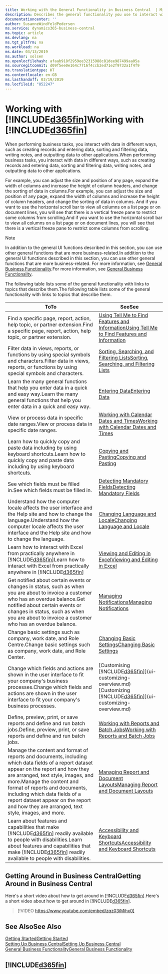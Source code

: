 ```yaml
---
title: Working with the General Functionality in Business Central  | Microsoft Docs
description: Describes the general functionality you use to interact with data in Business Central, such as entering values, sorting data, and changing views.
documentationcenter: ''
author: SusanneWindfeldPedersen
ms.service: dynamics365-business-central
ms.topic: article
ms.devlang: na
ms.tgt_pltfrm: na
ms.workload: na
ms.date: 03/13/2019
ms.author: solsen
ms.openlocfilehash: afaab918f2959ee32315988c81dee987499aa05a
ms.sourcegitcommit: d09f5ee0e164c7716f4ccb2ed71e2f9732a1f4f9
ms.translationtype: HT
ms.contentlocale: en-GB
ms.lasthandoff: 03/19/2019
ms.locfileid: "852247"
---
```

# <a name="working-with-included365finincludesd365finmdmd"></a><span data-ttu-id="d6abf-103">Working with [!INCLUDE[d365fin](includes/d365fin_md.md)]</span><span class="sxs-lookup"><span data-stu-id="d6abf-103">Working with [!INCLUDE[d365fin](includes/d365fin_md.md)]</span></span>
<span data-ttu-id="d6abf-104">When performing business tasks, you interact with data in different ways, such as creating records and entering data, sorting and filtering data, writing notes, and outputting data to other applications.</span><span class="sxs-lookup"><span data-stu-id="d6abf-104">When performing business tasks, you interact with data in different ways, such as creating records and entering data, sorting and filtering data, writing notes, and outputting data to other applications.</span></span>

<span data-ttu-id="d6abf-105">For example, you can adjust the size and position of any page, expand the width of columns and increase the height of column headers, and change the sorting of data in columns.</span><span class="sxs-lookup"><span data-stu-id="d6abf-105">For example, you can adjust the size and position of any page, expand the width of columns and increase the height of column headers, and change the sorting of data in columns.</span></span> <span data-ttu-id="d6abf-106">And if you want to use the horizontal scroll bar to view all columns on a list page or on document lines, you will see that there is a vertical freeze pane to restrict some columns from scrolling.</span><span class="sxs-lookup"><span data-stu-id="d6abf-106">And if you want to use the horizontal scroll bar to view all columns on a list page or on document lines, you will see that there is a vertical freeze pane to restrict some columns from scrolling.</span></span>

> [!NOTE]
> <span data-ttu-id="d6abf-107">In addition to the general UI functions described in this section, you can use other general functions that are more business-related.</span><span class="sxs-lookup"><span data-stu-id="d6abf-107">In addition to the general UI functions described in this section, you can use other general functions that are more business-related.</span></span> <span data-ttu-id="d6abf-108">For more information, see [General Business Functionality](ui-across-business-areas.md).</span><span class="sxs-lookup"><span data-stu-id="d6abf-108">For more information, see [General Business Functionality](ui-across-business-areas.md).</span></span>

<span data-ttu-id="d6abf-109">The following table lists some of the general functionality with links to topics that describe them.</span><span class="sxs-lookup"><span data-stu-id="d6abf-109">The following table lists some of the general functionality with links to topics that describe them.</span></span>

| <span data-ttu-id="d6abf-110">To</span><span class="sxs-lookup"><span data-stu-id="d6abf-110">To</span></span> | <span data-ttu-id="d6abf-111">See</span><span class="sxs-lookup"><span data-stu-id="d6abf-111">See</span></span> |
| --- | --- |
| <span data-ttu-id="d6abf-112">Find a specific page, report, action, help topic, or partner extension.</span><span class="sxs-lookup"><span data-stu-id="d6abf-112">Find a specific page, report, action, help topic, or partner extension.</span></span> |[<span data-ttu-id="d6abf-113">Using Tell Me to Find Features and Information</span><span class="sxs-lookup"><span data-stu-id="d6abf-113">Using Tell Me to Find Features and Information</span></span>](ui-search.md) |
| <span data-ttu-id="d6abf-114">Filter data in views, reports, or functions by using special symbols and characters.</span><span class="sxs-lookup"><span data-stu-id="d6abf-114">Filter data in views, reports, or functions by using special symbols and characters.</span></span> |[<span data-ttu-id="d6abf-115">Sorting, Searching, and Filtering Lists</span><span class="sxs-lookup"><span data-stu-id="d6abf-115">Sorting, Searching, and Filtering Lists</span></span>](ui-enter-criteria-filters.md) |
|<span data-ttu-id="d6abf-116">Learn the many general functions that help you enter data in a quick and easy way.</span><span class="sxs-lookup"><span data-stu-id="d6abf-116">Learn the many general functions that help you enter data in a quick and easy way.</span></span>|[<span data-ttu-id="d6abf-117">Entering Data</span><span class="sxs-lookup"><span data-stu-id="d6abf-117">Entering Data</span></span>](ui-enter-data.md)|
| <span data-ttu-id="d6abf-118">View or process data in specific date ranges.</span><span class="sxs-lookup"><span data-stu-id="d6abf-118">View or process data in specific date ranges.</span></span> |[<span data-ttu-id="d6abf-119">Working with Calendar Dates and Times</span><span class="sxs-lookup"><span data-stu-id="d6abf-119">Working with Calendar Dates and Times</span></span>](ui-enter-date-ranges.md) |
|<span data-ttu-id="d6abf-120">Learn how to quickly copy and paste data including by using keyboard shortcuts.</span><span class="sxs-lookup"><span data-stu-id="d6abf-120">Learn how to quickly copy and paste data including by using keyboard shortcuts.</span></span>|[<span data-ttu-id="d6abf-121">Copying and Pasting</span><span class="sxs-lookup"><span data-stu-id="d6abf-121">Copying and Pasting</span></span>](ui-copy-paste.md)|
| <span data-ttu-id="d6abf-122">See which fields must be filled in.</span><span class="sxs-lookup"><span data-stu-id="d6abf-122">See which fields must be filled in.</span></span> |[<span data-ttu-id="d6abf-123">Detecting Mandatory Fields</span><span class="sxs-lookup"><span data-stu-id="d6abf-123">Detecting Mandatory Fields</span></span>](ui-mandatory-fields.md) |
|<span data-ttu-id="d6abf-124">Understand how the computer locale affects the user interface and the Help site and how to change the language.</span><span class="sxs-lookup"><span data-stu-id="d6abf-124">Understand how the computer locale affects the user interface and the Help site and how to change the language.</span></span>|[<span data-ttu-id="d6abf-125">Changing Language and Locale</span><span class="sxs-lookup"><span data-stu-id="d6abf-125">Changing Language and Locale</span></span>](about-locale-language.md)|
|<span data-ttu-id="d6abf-126">Learn how to interact with Excel from practically anywhere in [!INCLUDE[d365fin](includes/d365fin_md.md)]</span><span class="sxs-lookup"><span data-stu-id="d6abf-126">Learn how to interact with Excel from practically anywhere in [!INCLUDE[d365fin](includes/d365fin_md.md)]</span></span>|[<span data-ttu-id="d6abf-127">Viewing and Editing in Excel</span><span class="sxs-lookup"><span data-stu-id="d6abf-127">Viewing and Editing in Excel</span></span>](across-work-with-excel.md)|
|<span data-ttu-id="d6abf-128">Get notified about certain events or changes in status, such as when you are about to invoice a customer who has an overdue balance.</span><span class="sxs-lookup"><span data-stu-id="d6abf-128">Get notified about certain events or changes in status, such as when you are about to invoice a customer who has an overdue balance.</span></span>|[<span data-ttu-id="d6abf-129">Managing Notifications</span><span class="sxs-lookup"><span data-stu-id="d6abf-129">Managing Notifications</span></span>](ui-smart-notifications.md)|
| <span data-ttu-id="d6abf-130">Change basic settings such as company, work date, and Role Centre.</span><span class="sxs-lookup"><span data-stu-id="d6abf-130">Change basic settings such as company, work date, and Role Center.</span></span> |[<span data-ttu-id="d6abf-131">Changing Basic Settings</span><span class="sxs-lookup"><span data-stu-id="d6abf-131">Changing Basic Settings</span></span>](ui-change-basic-settings.md) |
| <span data-ttu-id="d6abf-132">Change which fields and actions are shown in the user interface to fit your company's business processes.</span><span class="sxs-lookup"><span data-stu-id="d6abf-132">Change which fields and actions are shown in the user interface to fit your company's business processes.</span></span> |<span data-ttu-id="d6abf-133">[Customising [!INCLUDE[d365fin](includes/d365fin_md.md)]](ui-customizing-overview.md)</span><span class="sxs-lookup"><span data-stu-id="d6abf-133">[Customizing [!INCLUDE[d365fin](includes/d365fin_md.md)]](ui-customizing-overview.md)</span></span> |
|<span data-ttu-id="d6abf-134">Define, preview, print, or save reports and define and run batch jobs.</span><span class="sxs-lookup"><span data-stu-id="d6abf-134">Define, preview, print, or save reports and define and run batch jobs.</span></span>|[<span data-ttu-id="d6abf-135">Working with Reports and Batch Jobs</span><span class="sxs-lookup"><span data-stu-id="d6abf-135">Working with Reports and Batch Jobs</span></span>](ui-work-report.md)|
| <span data-ttu-id="d6abf-136">Manage the content and format of reports and documents, including which data fields of a report dataset appear on the report and how they are arranged, text style, images, and more.</span><span class="sxs-lookup"><span data-stu-id="d6abf-136">Manage the content and format of reports and documents, including which data fields of a report dataset appear on the report and how they are arranged, text style, images, and more.</span></span>|[<span data-ttu-id="d6abf-137">Managing Report and Document Layouts</span><span class="sxs-lookup"><span data-stu-id="d6abf-137">Managing Report and Document Layouts</span></span>](ui-manage-report-layouts.md) |
|<span data-ttu-id="d6abf-138">Learn about features and capabilities that make [!INCLUDE[d365fin](includes/d365fin_md.md)] readily available to people with disabilities.</span><span class="sxs-lookup"><span data-stu-id="d6abf-138">Learn about features and capabilities that make [!INCLUDE[d365fin](includes/d365fin_md.md)] readily available to people with disabilities.</span></span>|[<span data-ttu-id="d6abf-139">Accessibility and Keyboard Shortcuts</span><span class="sxs-lookup"><span data-stu-id="d6abf-139">Accessibility and Keyboard Shortcuts</span></span>](ui-accessibility.md)|

## <a name="getting-around-in-business-central"></a><span data-ttu-id="d6abf-140">Getting Around in Business Central</span><span class="sxs-lookup"><span data-stu-id="d6abf-140">Getting Around in Business Central</span></span>
<span data-ttu-id="d6abf-141">Here's a short video about how to get around in [!INCLUDE[d365fin](includes/d365fin_md.md)].</span><span class="sxs-lookup"><span data-stu-id="d6abf-141">Here's a short video about how to get around in [!INCLUDE[d365fin](includes/d365fin_md.md)].</span></span>

> [!VIDEO https://www.youtube.com/embed/zqz03iMihx0]

## <a name="see-also"></a><span data-ttu-id="d6abf-142">See Also</span><span class="sxs-lookup"><span data-stu-id="d6abf-142">See Also</span></span>
[<span data-ttu-id="d6abf-143">Getting Started</span><span class="sxs-lookup"><span data-stu-id="d6abf-143">Getting Started</span></span>](product-get-started.md)  
[<span data-ttu-id="d6abf-144">Setting Up Business Central</span><span class="sxs-lookup"><span data-stu-id="d6abf-144">Setting Up Business Central</span></span>](setup.md)  
[<span data-ttu-id="d6abf-145">General Business Functionality</span><span class="sxs-lookup"><span data-stu-id="d6abf-145">General Business Functionality</span></span>](ui-across-business-areas.md)  

## [!INCLUDE[d365fin](includes/free_trial_md.md)]  
